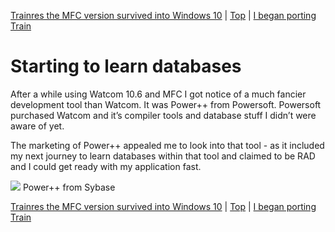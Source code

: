 [Trainres the MFC version survived into Windows 10](09.html) | [Top](index.html) | [I began porting Train](11.html)

# Starting to learn databases #

After a while using Watcom 10.6 and MFC I got notice of a much fancier development tool than Watcom. It was Power++ from Powersoft. Powersoft purchased Watcom and it’s compiler tools and database stuff I didn’t were aware of yet.

The marketing of Power++ appealed me to look into that tool - as it included my next journey to learn databases within that tool and claimed to be RAD and I could get ready with my application fast.

![][SybasePower]
Power++ from Sybase




[Trainres the MFC version survived into Windows 10](09.html) | [Top](index.html) | [I began porting Train](11.html)





[SchneiderPC1512GEM]: SchneiderPC1512GEM.png

[Dateiver]: Dateiver.png

[TVBuild]: TVBuild.png

[Watcom]: Watcom.png

[Train]: Train.png

[TrainVisualStudio]: TrainVisualStudio.png

[TrainWindows10]: TrainWindows10.png

[SybasePower]: SybasePower.png

[PortedTrainres]: PortedTrainres.png

[lbDMFManager]: lbDMFManager.png

[lbDMFManagerGenerated]: lbDMFManagerGenerated.png

